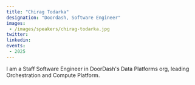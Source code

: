 ```yaml
---
title: "Chirag Todarka"
designation: "Doordash, Software Engineer"
images:
 - /images/speakers/chirag-todarka.jpg
twitter: 
linkedin: 
events:
 - 2025
---
```


I am a Staff Software Engineer in DoorDash's Data Platforms org, leading Orchestration and Compute Platform.